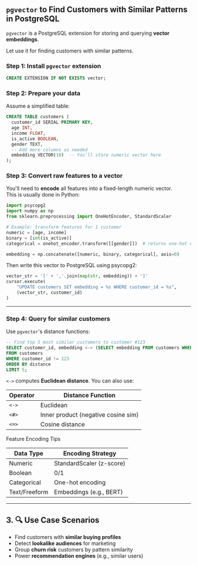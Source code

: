 ##  `pgvector` to Find Customers with Similar Patterns in PostgreSQL

`pgvector` is a PostgreSQL extension for storing and querying **vector embeddings**. 

Let use it for finding customers with similar patterns.

###   Step 1: Install `pgvector` extension

```sql
CREATE EXTENSION IF NOT EXISTS vector;
```


###  Step 2: Prepare your data

Assume a simplified table:

```sql
CREATE TABLE customers (
  customer_id SERIAL PRIMARY KEY,
  age INT,
  income FLOAT,
  is_active BOOLEAN,
  gender TEXT,
  -- Add more columns as needed
  embedding VECTOR(10)  -- You’ll store numeric vector here
);
```

### Step 3: Convert raw features to a vector

You'll need to **encode** all features into a fixed-length numeric vector.  
This is usually done in Python:

```python
import psycopg2
import numpy as np
from sklearn.preprocessing import OneHotEncoder, StandardScaler

# Example: transform features for 1 customer
numeric = [age, income]
binary = [int(is_active)]
categorical = onehot_encoder.transform([[gender]])  # returns one-hot encoded array

embedding = np.concatenate([numeric, binary, categorical], axis=0)
```

Then write this vector to PostgreSQL using psycopg2:

```python
vector_str = '[' + ','.join(map(str, embedding)) + ']'
cursor.execute(
    "UPDATE customers SET embedding = %s WHERE customer_id = %s",
    (vector_str, customer_id)
)
```

---

###  Step 4: Query for similar customers

Use `pgvector`'s distance functions:

```sql
-- Find top 5 most similar customers to customer #123
SELECT customer_id, embedding <-> (SELECT embedding FROM customers WHERE customer_id = 123) AS distance
FROM customers
WHERE customer_id != 123
ORDER BY distance
LIMIT 5;
```

`<->` computes **Euclidean distance**. You can also use:

| Operator | Distance Function                        |
|----------|------------------------------------------|
| `<->`    | Euclidean                                |
| `<#>`    | Inner product (negative cosine sim)      |
| `<=>`    | Cosine distance                          |

 

 Feature Encoding Tips

| Data Type     | Encoding Strategy        |
|---------------|--------------------------|
| Numeric       | StandardScaler (z-score) |
| Boolean       | 0/1                      |
| Categorical   | One-hot encoding         |
| Text/Freeform | Embeddings (e.g., BERT)  |

---

## 3. 🔍 Use Case Scenarios

- Find customers with **similar buying profiles**
- Detect **lookalike audiences** for marketing
- Group **churn risk** customers by pattern similarity
- Power **recommendation engines** (e.g., similar users)

 

